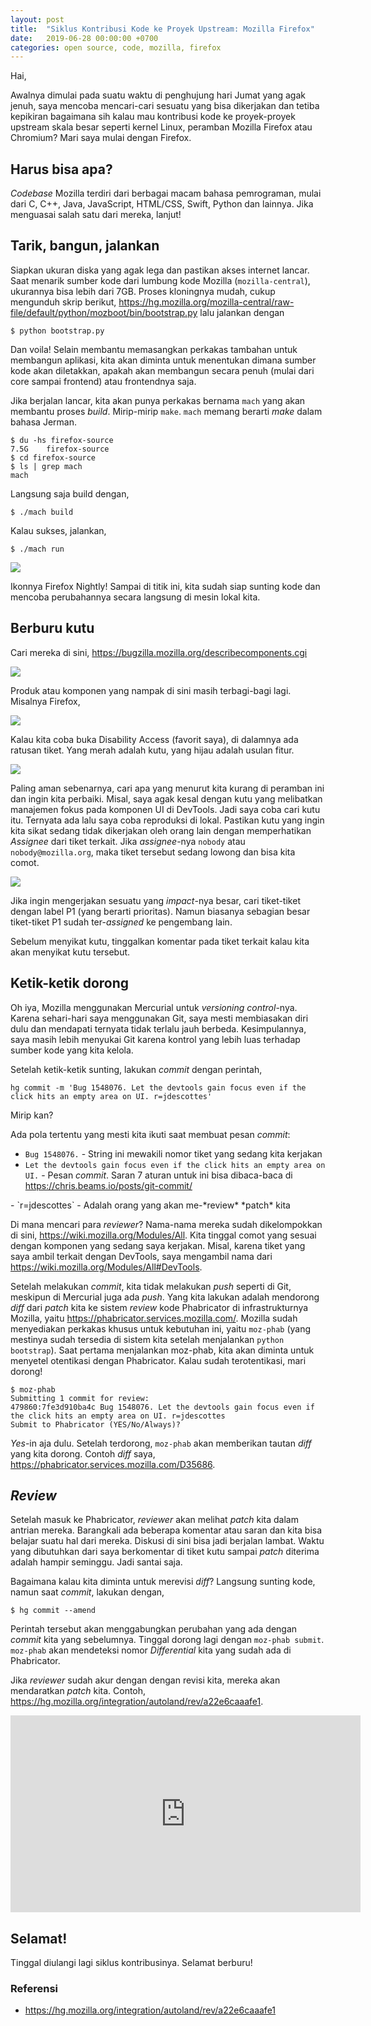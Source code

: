 ```yaml
---
layout: post
title:  "Siklus Kontribusi Kode ke Proyek Upstream: Mozilla Firefox"
date:   2019-06-28 00:00:00 +0700
categories: open source, code, mozilla, firefox
---
```


Hai,

Awalnya dimulai pada suatu waktu di penghujung hari Jumat yang agak jenuh, saya mencoba mencari-cari sesuatu yang bisa dikerjakan dan tetiba kepikiran bagaimana sih kalau mau kontribusi kode ke proyek-proyek upstream skala besar seperti kernel Linux, peramban Mozilla Firefox atau Chromium? Mari saya mulai dengan Firefox.

## Harus bisa apa?

*Codebase* Mozilla terdiri dari berbagai macam bahasa pemrograman, mulai dari C, C++, Java, JavaScript, HTML/CSS, Swift, Python dan lainnya. Jika menguasai salah satu dari mereka, lanjut!

##  Tarik, bangun, jalankan

Siapkan ukuran diska yang agak lega dan pastikan akses internet lancar. Saat menarik sumber kode dari lumbung kode Mozilla (`mozilla-central`), ukurannya bisa lebih dari 7GB. Proses kloningnya mudah, cukup mengunduh skrip berikut, <a href="https://hg.mozilla.org/mozilla-central/raw-file/default/python/mozboot/bin/bootstrap.py">https://hg.mozilla.org/mozilla-central/raw-file/default/python/mozboot/bin/bootstrap.py</a> lalu jalankan dengan 

```
$ python bootstrap.py
```

Dan voila! Selain membantu memasangkan perkakas tambahan untuk membangun aplikasi, kita akan diminta untuk menentukan dimana sumber kode akan diletakkan, apakah akan membangun secara penuh (mulai dari core sampai frontend) atau frontendnya saja.

Jika berjalan lancar, kita akan punya perkakas bernama `mach` yang akan membantu proses *build*. Mirip-mirip `make`. `mach` memang berarti *make* dalam bahasa Jerman.

```
$ du -hs firefox-source
7.5G	firefox-source
$ cd firefox-source
$ ls | grep mach
mach
```

Langsung saja build dengan,


```
$ ./mach build
```

Kalau sukses, jalankan,

```
$ ./mach run
```

<img src="/assets/Screenshot from 2019-06-28 21-42-54.png">

Ikonnya Firefox Nightly! Sampai di titik ini, kita sudah siap sunting kode dan mencoba perubahannya secara langsung di mesin lokal kita.

## Berburu kutu

Cari mereka di sini, <a href="https://bugzilla.mozilla.org/describecomponents.cgi">https://bugzilla.mozilla.org/describecomponents.cgi</a>

<img src="/assets/Screenshot from 2019-06-28 21-00-43.png">

Produk atau komponen yang nampak di sini masih terbagi-bagi lagi. Misalnya Firefox,

<img src="/assets/Screenshot from 2019-06-28 21-05-28.png">

Kalau kita coba buka Disability Access (favorit saya), di dalamnya ada ratusan tiket. Yang merah adalah kutu, yang hijau adalah usulan fitur.

<img src="/assets/Screenshot from 2019-06-28 21-07-41.png">

Paling aman sebenarnya, cari apa yang menurut kita kurang di peramban ini dan ingin kita perbaiki. Misal, saya agak kesal dengan kutu yang melibatkan manajemen fokus pada komponen UI di DevTools. Jadi saya coba cari kutu itu. Ternyata ada lalu saya coba reproduksi di lokal. Pastikan kutu yang ingin kita sikat sedang tidak dikerjakan oleh orang lain dengan memperhatikan *Assignee* dari tiket terkait. Jika *assignee*-nya `nobody` atau `nobody@mozilla.org`, maka tiket tersebut sedang lowong dan bisa kita comot.

<img src="/assets/Screenshot from 2019-06-28 21-19-07.png">

Jika ingin mengerjakan sesuatu yang *impact*-nya besar, cari tiket-tiket dengan label P1 (yang berarti prioritas). Namun biasanya sebagian besar tiket-tiket P1 sudah ter-*assigned* ke pengembang lain.

Sebelum menyikat kutu, tinggalkan komentar pada tiket terkait kalau kita akan menyikat kutu tersebut.

## Ketik-ketik dorong

Oh iya, Mozilla menggunakan Mercurial untuk *versioning control*-nya. Karena sehari-hari saya menggunakan Git, saya mesti membiasakan diri dulu dan mendapati ternyata tidak terlalu jauh berbeda. Kesimpulannya, saya masih lebih menyukai Git karena kontrol yang lebih luas terhadap sumber kode yang kita kelola.

Setelah ketik-ketik sunting, lakukan *commit* dengan perintah,

```
hg commit -m 'Bug 1548076. Let the devtools gain focus even if the click hits an empty area on UI. r=jdescottes'
```

Mirip kan?

Ada pola tertentu yang mesti kita ikuti saat membuat pesan *commit*:

- `Bug 1548076.` - String ini mewakili nomor tiket yang sedang kita kerjakan
- `Let the devtools gain focus even if the click hits an empty area on UI.` - Pesan *commit*. Saran 7 aturan untuk ini bisa dibaca-baca di <a href="https://chris.beams.io/posts/git-commit/">https://chris.beams.io/posts/git-commit/
</a>
- `r=jdescottes` - Adalah orang yang akan me-*review* *patch* kita

Di mana mencari para *reviewer*? Nama-nama mereka sudah dikelompokkan di sini, <a href="https://wiki.mozilla.org/Modules/All">https://wiki.mozilla.org/Modules/All</a>. Kita tinggal comot yang sesuai dengan komponen yang sedang saya kerjakan. Misal, karena tiket yang saya ambil terkait dengan DevTools, saya mengambil nama dari <a href="https://wiki.mozilla.org/Modules/All#DevTools">https://wiki.mozilla.org/Modules/All#DevTools</a>.

Setelah melakukan *commit*, kita tidak melakukan *push* seperti di Git, meskipun di Mercurial juga ada *push*. Yang kita lakukan adalah mendorong *diff* dari *patch* kita ke sistem *review* kode Phabricator di infrastrukturnya Mozilla, yaitu <a href="https://phabricator.services.mozilla.com/">https://phabricator.services.mozilla.com/</a>. Mozilla sudah menyediakan perkakas khusus untuk kebutuhan ini, yaitu `moz-phab` (yang mestinya sudah tersedia di sistem kita setelah menjalankan `python bootstrap`). Saat pertama menjalankan moz-phab, kita akan diminta untuk menyetel otentikasi dengan Phabricator. Kalau sudah terotentikasi, mari dorong!

```
$ moz-phab
Submitting 1 commit for review:
479860:7fe3d910ba4c Bug 1548076. Let the devtools gain focus even if the click hits an empty area on UI. r=jdescottes
Submit to Phabricator (YES/No/Always)?
```

*Yes*-in aja dulu. Setelah terdorong, `moz-phab` akan memberikan tautan *diff* yang kita dorong. Contoh *diff* saya, <a href="https://phabricator.services.mozilla.com/D35686">https://phabricator.services.mozilla.com/D35686</a>.

## *Review*

Setelah masuk ke Phabricator, *reviewer* akan melihat *patch* kita dalam antrian mereka. Barangkali ada beberapa komentar atau saran dan kita bisa belajar suatu hal dari mereka. Diskusi di sini bisa jadi berjalan lambat. Waktu yang dibutuhkan dari saya berkomentar di tiket kutu sampai *patch* diterima adalah hampir seminggu. Jadi santai saja.

Bagaimana kalau kita diminta untuk merevisi *diff*? Langsung sunting kode, namun saat *commit*, lakukan dengan,

```
$ hg commit --amend
```

Perintah tersebut akan menggabungkan perubahan yang ada dengan *commit* kita yang sebelumnya. Tinggal dorong lagi dengan `moz-phab submit`. `moz-phab` akan mendeteksi nomor *Differential* kita yang sudah ada di Phabricator.

Jika *reviewer* sudah akur dengan dengan revisi kita, mereka akan mendaratkan *patch* kita. Contoh, <a href="https://hg.mozilla.org/integration/autoland/rev/a22e6caaafe1">https://hg.mozilla.org/integration/autoland/rev/a22e6caaafe1</a>.

<iframe width="560" height="315" src="https://www.youtube-nocookie.com/embed/Co_OLl4zlYA?controls=0&amp;start=58" frameborder="0" allow="accelerometer; autoplay; encrypted-media; gyroscope; picture-in-picture" allowfullscreen></iframe>

## Selamat!

Tinggal diulangi lagi siklus kontribusinya. Selamat berburu!


### Referensi

- <a href="https://wiki.mozilla.org/Contribute">https://hg.mozilla.org/integration/autoland/rev/a22e6caaafe1</a>
